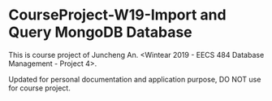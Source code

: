 # CourseProject-W19-Import and Query MongoDB Database

This is course project of Juncheng An. <Wintear 2019 - EECS 484 Database Management - Project 4>. 
  
Updated for personal documentation and application purpose, DO NOT use for course project.  
